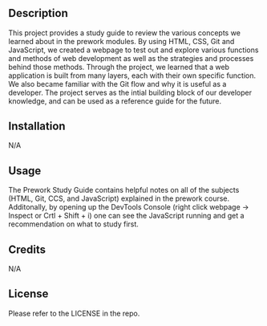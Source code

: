 # <Your-Project-Title>

## Description

This project provides a study guide to review the various concepts we learned about in the prework modules. By using HTML, CSS, Git and JavaScript, we created a webpage to test out and explore various functions and methods of web development as well as the strategies and processes behind those methods. Through the project, we learned that a web application is built from many layers, each with their own specific function. We also became familiar with the Git flow and why it is useful as a developer. The project serves as the intial building block of our developer knowledge, and can be used as a reference guide for the future. 


## Installation

N/A

## Usage

The Prework Study Guide contains helpful notes on all of the subjects (HTML, Git, CCS, and JavaScript) explained in the prework course. Additonally, by opening up the DevTools Console (right click webpage -> Inspect or Crtl + Shift + i) one can see the JavaScript running and get a recommendation on what to study first. 



## Credits

N/A

## License

Please refer to the LICENSE in the repo.